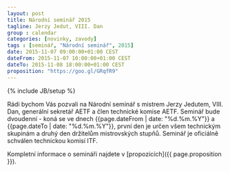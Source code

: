 ```yaml
---
layout: post
title: Národní seminář 2015
tagline: Jerzy Jedut, VIII. Dan
group : calendar
categories: [novinky, zavody]
tags : [seminář, "Národní seminář", 2015]
date: 2015-11-07 09:00:00+01:00 CEST
dateFrom: 2015-11-07 10:00:00+01:00 CEST
dateTo: 2015-11-08 18:00:00+01:00 CEST
proposition: "https://goo.gl/GRqfR9"
---
```

{% include JB/setup %}

Rádi bychom Vás pozvali na Národní seminář s mistrem Jerzy Jedutem, VIII. Dan, generální sekretář AETF a člen technické komise AETF. Seminář bude dvoudenní - koná se ve dnech {{page.dateFrom | date: "%d.%m.%Y"}} a {{page.dateTo | date: "%d.%m.%Y"}}, první den je určen všem technickým skupinám a druhý den držitelům mistrovských stupňů.
Seminář je oficiálně schválen technickou komisí ITF.

Kompletní informace o semináři najdete v [propozicích]({{ page.proposition }}).
